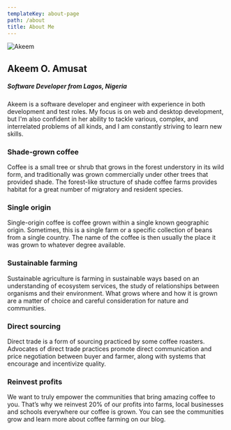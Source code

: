 ```yaml
---
templateKey: about-page
path: /about
title: About Me
---
```

<!--StartFragment-->

![Akeem](/img/flavor_wheel.jpg)

## Akeem O. Amusat

##### Software Developer from Lagos, Nigeria

Akeem is a software developer and engineer with experience in both development and test roles. My focus is on web and desktop development, but I'm also confident in her ability to tackle various, complex, and interrelated problems of all kinds, and I am constantly striving to learn new skills.

<!--EndFragment-->

### Shade-grown coffee

Coffee is a small tree or shrub that grows in the forest understory in its wild form, and traditionally was grown commercially under other trees that provided shade. The forest-like structure of shade coffee farms provides habitat for a great number of migratory and resident species.

### Single origin

Single-origin coffee is coffee grown within a single known geographic origin. Sometimes, this is a single farm or a specific collection of beans from a single country. The name of the coffee is then usually the place it was grown to whatever degree available.

### Sustainable farming

Sustainable agriculture is farming in sustainable ways based on an understanding of ecosystem services, the study of relationships between organisms and their environment. What grows where and how it is grown are a matter of choice and careful consideration for nature and communities.

### Direct sourcing

Direct trade is a form of sourcing practiced by some coffee roasters. Advocates of direct trade practices promote direct communication and price negotiation between buyer and farmer, along with systems that encourage and incentivize quality.

### Reinvest profits

We want to truly empower the communities that bring amazing coffee to you. That’s why we reinvest 20% of our profits into farms, local businesses and schools everywhere our coffee is grown. You can see the communities grow and learn more about coffee farming on our blog.